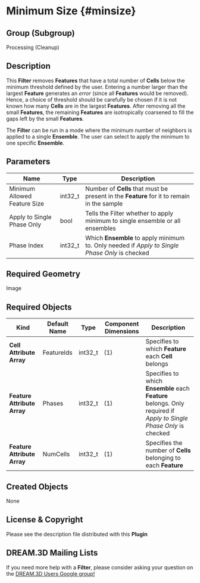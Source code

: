 Minimum Size {#minsize}
=============

## Group (Subgroup) ##

Processing (Cleanup)

## Description ##

This **Filter** removes **Features** that have a total number of **Cells** below the minimum threshold defined by the user. Entering a number larger than the largest **Feature** generates an _error_ (since all **Features** would be removed). Hence, a choice of threshold should be carefully be chosen if it is not known how many **Cells** are in the largest **Features**. After removing all the small **Features**, the remaining **Features** are isotropically coarsened to fill the gaps left by the small **Features**.

The **Filter** can be run in a mode where the minimum number of neighbors is applied to a single **Ensemble**.  The user can select to apply the minimum to one specific **Ensemble**.

## Parameters ##

| Name | Type | Description |
|------|------|-------------|
| Minimum Allowed Feature Size | int32_t | Number of **Cells** that must be present in the **Feature** for it to remain in the sample |
| Apply to Single Phase Only | bool | Tells the Filter whether to apply minimum to single ensemble or all ensembles |
| Phase Index | int32_t | Which **Ensemble** to apply minimum to. Only needed if _Apply to Single Phase Only_ is checked |

## Required Geometry ##

Image

## Required Objects ##

| Kind | Default Name | Type | Component Dimensions | Description |
|------|--------------|------|----------------------|-------------|
| **Cell Attribute Array** | FeatureIds | int32_t | (1) | Specifies to which **Feature** each **Cell** belongs |
| **Feature Attribute Array** | Phases | int32_t | (1) | Specifies to which **Ensemble** each **Feature** belongs. Only required if _Apply to Single Phase Only_ is checked  |
| **Feature Attribute Array** | NumCells | int32_t | (1) | Specifies the number of **Cells** belonging to each **Feature** |

## Created Objects ##

None

## License & Copyright ##

Please see the description file distributed with this **Plugin**

## DREAM.3D Mailing Lists ##

If you need more help with a **Filter**, please consider asking your question on the [DREAM.3D Users Google group!](https://groups.google.com/forum/?hl=en#!forum/dream3d-users)


